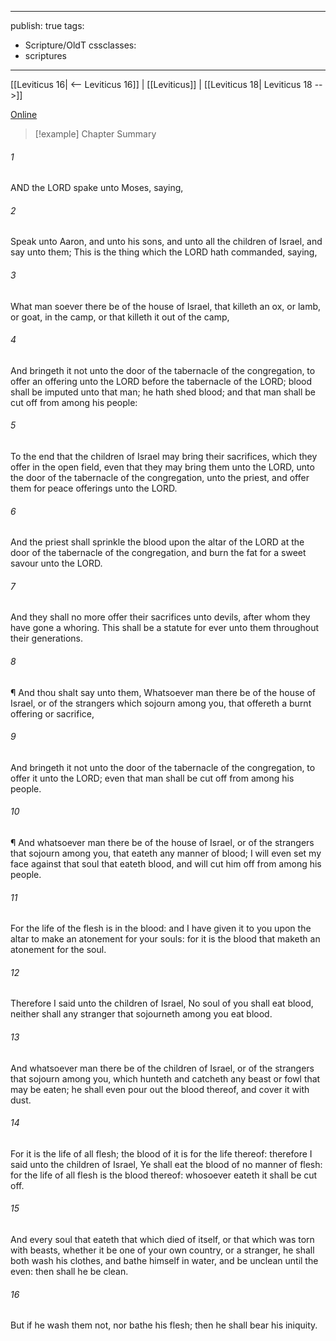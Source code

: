 

---
publish: true
tags:
  - Scripture/OldT
cssclasses:
  - scriptures
---
[[Leviticus 16| <-- Leviticus 16]] | [[Leviticus]] | [[Leviticus 18| Leviticus 18 -->]]

[Online](https://churchofjesuschrist.org/study/scriptures/ot/lev/17?lang=eng)

>[!example] Chapter Summary
>
###### 1
AND the LORD spake unto Moses, saying,
###### 2
Speak unto Aaron, and unto his sons, and unto all the children of Israel, and say unto them; This is the thing which the LORD hath commanded, saying,
###### 3
What man soever there be of the house of Israel, that killeth an ox, or lamb, or goat, in the camp, or that killeth it out of the camp,
###### 4
And bringeth it not unto the door of the tabernacle of the congregation, to offer an offering unto the LORD before the tabernacle of the LORD; blood shall be imputed unto that man; he hath shed blood; and that man shall be cut off from among his people:
###### 5
To the end that the children of Israel may bring their sacrifices, which they offer in the open field, even that they may bring them unto the LORD, unto the door of the tabernacle of the congregation, unto the priest, and offer them for peace offerings unto the LORD.
###### 6
And the priest shall sprinkle the blood upon the altar of the LORD at the door of the tabernacle of the congregation, and burn the fat for a sweet savour unto the LORD.
###### 7
And they shall no more offer their sacrifices unto devils, after whom they have gone a whoring.  This shall be a statute for ever unto them throughout their generations.
###### 8
¶ And thou shalt say unto them, Whatsoever man there be of the house of Israel, or of the strangers which sojourn among you, that offereth a burnt offering or sacrifice,
###### 9
And bringeth it not unto the door of the tabernacle of the congregation, to offer it unto the LORD; even that man shall be cut off from among his people.
###### 10
¶ And whatsoever man there be of the house of Israel, or of the strangers that sojourn among you, that eateth any manner of blood; I will even set my face against that soul that eateth blood, and will cut him off from among his people.
###### 11
For the life of the flesh is in the blood: and I have given it to you upon the altar to make an atonement for your souls: for it is the blood that maketh an atonement for the soul.
###### 12
Therefore I said unto the children of Israel, No soul of you shall eat blood, neither shall any stranger that sojourneth among you eat blood.
###### 13
And whatsoever man there be of the children of Israel, or of the strangers that sojourn among you, which hunteth and catcheth any beast or fowl that may be eaten; he shall even pour out the blood thereof, and cover it with dust.
###### 14
For it is the life of all flesh; the blood of it is for the life thereof: therefore I said unto the children of Israel, Ye shall eat the blood of no manner of flesh: for the life of all flesh is the blood thereof: whosoever eateth it shall be cut off.
###### 15
And every soul that eateth that which died of itself, or that which was torn with beasts, whether it be one of your own country, or a stranger, he shall both wash his clothes, and bathe himself in water, and be unclean until the even: then shall he be clean.
###### 16
But if he wash them not, nor bathe his flesh; then he shall bear his iniquity.



